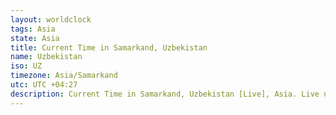 ```yaml
---
layout: worldclock
tags: Asia
state: Asia
title: Current Time in Samarkand, Uzbekistan
name: Uzbekistan
iso: UZ
timezone: Asia/Samarkand
utc: UTC +04:27
description: Current Time in Samarkand, Uzbekistan [Live], Asia. Live update now time in Samarkand, timezone Asia/Samarkand, UTC +04:27, Country ISO code & Current Local Time.
---
```


